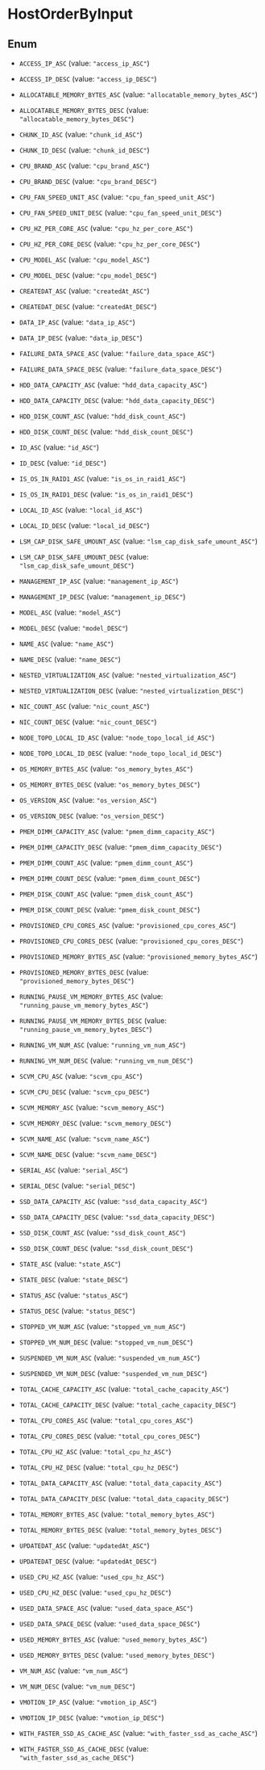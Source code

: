 

# HostOrderByInput

## Enum


* `ACCESS_IP_ASC` (value: `"access_ip_ASC"`)

* `ACCESS_IP_DESC` (value: `"access_ip_DESC"`)

* `ALLOCATABLE_MEMORY_BYTES_ASC` (value: `"allocatable_memory_bytes_ASC"`)

* `ALLOCATABLE_MEMORY_BYTES_DESC` (value: `"allocatable_memory_bytes_DESC"`)

* `CHUNK_ID_ASC` (value: `"chunk_id_ASC"`)

* `CHUNK_ID_DESC` (value: `"chunk_id_DESC"`)

* `CPU_BRAND_ASC` (value: `"cpu_brand_ASC"`)

* `CPU_BRAND_DESC` (value: `"cpu_brand_DESC"`)

* `CPU_FAN_SPEED_UNIT_ASC` (value: `"cpu_fan_speed_unit_ASC"`)

* `CPU_FAN_SPEED_UNIT_DESC` (value: `"cpu_fan_speed_unit_DESC"`)

* `CPU_HZ_PER_CORE_ASC` (value: `"cpu_hz_per_core_ASC"`)

* `CPU_HZ_PER_CORE_DESC` (value: `"cpu_hz_per_core_DESC"`)

* `CPU_MODEL_ASC` (value: `"cpu_model_ASC"`)

* `CPU_MODEL_DESC` (value: `"cpu_model_DESC"`)

* `CREATEDAT_ASC` (value: `"createdAt_ASC"`)

* `CREATEDAT_DESC` (value: `"createdAt_DESC"`)

* `DATA_IP_ASC` (value: `"data_ip_ASC"`)

* `DATA_IP_DESC` (value: `"data_ip_DESC"`)

* `FAILURE_DATA_SPACE_ASC` (value: `"failure_data_space_ASC"`)

* `FAILURE_DATA_SPACE_DESC` (value: `"failure_data_space_DESC"`)

* `HDD_DATA_CAPACITY_ASC` (value: `"hdd_data_capacity_ASC"`)

* `HDD_DATA_CAPACITY_DESC` (value: `"hdd_data_capacity_DESC"`)

* `HDD_DISK_COUNT_ASC` (value: `"hdd_disk_count_ASC"`)

* `HDD_DISK_COUNT_DESC` (value: `"hdd_disk_count_DESC"`)

* `ID_ASC` (value: `"id_ASC"`)

* `ID_DESC` (value: `"id_DESC"`)

* `IS_OS_IN_RAID1_ASC` (value: `"is_os_in_raid1_ASC"`)

* `IS_OS_IN_RAID1_DESC` (value: `"is_os_in_raid1_DESC"`)

* `LOCAL_ID_ASC` (value: `"local_id_ASC"`)

* `LOCAL_ID_DESC` (value: `"local_id_DESC"`)

* `LSM_CAP_DISK_SAFE_UMOUNT_ASC` (value: `"lsm_cap_disk_safe_umount_ASC"`)

* `LSM_CAP_DISK_SAFE_UMOUNT_DESC` (value: `"lsm_cap_disk_safe_umount_DESC"`)

* `MANAGEMENT_IP_ASC` (value: `"management_ip_ASC"`)

* `MANAGEMENT_IP_DESC` (value: `"management_ip_DESC"`)

* `MODEL_ASC` (value: `"model_ASC"`)

* `MODEL_DESC` (value: `"model_DESC"`)

* `NAME_ASC` (value: `"name_ASC"`)

* `NAME_DESC` (value: `"name_DESC"`)

* `NESTED_VIRTUALIZATION_ASC` (value: `"nested_virtualization_ASC"`)

* `NESTED_VIRTUALIZATION_DESC` (value: `"nested_virtualization_DESC"`)

* `NIC_COUNT_ASC` (value: `"nic_count_ASC"`)

* `NIC_COUNT_DESC` (value: `"nic_count_DESC"`)

* `NODE_TOPO_LOCAL_ID_ASC` (value: `"node_topo_local_id_ASC"`)

* `NODE_TOPO_LOCAL_ID_DESC` (value: `"node_topo_local_id_DESC"`)

* `OS_MEMORY_BYTES_ASC` (value: `"os_memory_bytes_ASC"`)

* `OS_MEMORY_BYTES_DESC` (value: `"os_memory_bytes_DESC"`)

* `OS_VERSION_ASC` (value: `"os_version_ASC"`)

* `OS_VERSION_DESC` (value: `"os_version_DESC"`)

* `PMEM_DIMM_CAPACITY_ASC` (value: `"pmem_dimm_capacity_ASC"`)

* `PMEM_DIMM_CAPACITY_DESC` (value: `"pmem_dimm_capacity_DESC"`)

* `PMEM_DIMM_COUNT_ASC` (value: `"pmem_dimm_count_ASC"`)

* `PMEM_DIMM_COUNT_DESC` (value: `"pmem_dimm_count_DESC"`)

* `PMEM_DISK_COUNT_ASC` (value: `"pmem_disk_count_ASC"`)

* `PMEM_DISK_COUNT_DESC` (value: `"pmem_disk_count_DESC"`)

* `PROVISIONED_CPU_CORES_ASC` (value: `"provisioned_cpu_cores_ASC"`)

* `PROVISIONED_CPU_CORES_DESC` (value: `"provisioned_cpu_cores_DESC"`)

* `PROVISIONED_MEMORY_BYTES_ASC` (value: `"provisioned_memory_bytes_ASC"`)

* `PROVISIONED_MEMORY_BYTES_DESC` (value: `"provisioned_memory_bytes_DESC"`)

* `RUNNING_PAUSE_VM_MEMORY_BYTES_ASC` (value: `"running_pause_vm_memory_bytes_ASC"`)

* `RUNNING_PAUSE_VM_MEMORY_BYTES_DESC` (value: `"running_pause_vm_memory_bytes_DESC"`)

* `RUNNING_VM_NUM_ASC` (value: `"running_vm_num_ASC"`)

* `RUNNING_VM_NUM_DESC` (value: `"running_vm_num_DESC"`)

* `SCVM_CPU_ASC` (value: `"scvm_cpu_ASC"`)

* `SCVM_CPU_DESC` (value: `"scvm_cpu_DESC"`)

* `SCVM_MEMORY_ASC` (value: `"scvm_memory_ASC"`)

* `SCVM_MEMORY_DESC` (value: `"scvm_memory_DESC"`)

* `SCVM_NAME_ASC` (value: `"scvm_name_ASC"`)

* `SCVM_NAME_DESC` (value: `"scvm_name_DESC"`)

* `SERIAL_ASC` (value: `"serial_ASC"`)

* `SERIAL_DESC` (value: `"serial_DESC"`)

* `SSD_DATA_CAPACITY_ASC` (value: `"ssd_data_capacity_ASC"`)

* `SSD_DATA_CAPACITY_DESC` (value: `"ssd_data_capacity_DESC"`)

* `SSD_DISK_COUNT_ASC` (value: `"ssd_disk_count_ASC"`)

* `SSD_DISK_COUNT_DESC` (value: `"ssd_disk_count_DESC"`)

* `STATE_ASC` (value: `"state_ASC"`)

* `STATE_DESC` (value: `"state_DESC"`)

* `STATUS_ASC` (value: `"status_ASC"`)

* `STATUS_DESC` (value: `"status_DESC"`)

* `STOPPED_VM_NUM_ASC` (value: `"stopped_vm_num_ASC"`)

* `STOPPED_VM_NUM_DESC` (value: `"stopped_vm_num_DESC"`)

* `SUSPENDED_VM_NUM_ASC` (value: `"suspended_vm_num_ASC"`)

* `SUSPENDED_VM_NUM_DESC` (value: `"suspended_vm_num_DESC"`)

* `TOTAL_CACHE_CAPACITY_ASC` (value: `"total_cache_capacity_ASC"`)

* `TOTAL_CACHE_CAPACITY_DESC` (value: `"total_cache_capacity_DESC"`)

* `TOTAL_CPU_CORES_ASC` (value: `"total_cpu_cores_ASC"`)

* `TOTAL_CPU_CORES_DESC` (value: `"total_cpu_cores_DESC"`)

* `TOTAL_CPU_HZ_ASC` (value: `"total_cpu_hz_ASC"`)

* `TOTAL_CPU_HZ_DESC` (value: `"total_cpu_hz_DESC"`)

* `TOTAL_DATA_CAPACITY_ASC` (value: `"total_data_capacity_ASC"`)

* `TOTAL_DATA_CAPACITY_DESC` (value: `"total_data_capacity_DESC"`)

* `TOTAL_MEMORY_BYTES_ASC` (value: `"total_memory_bytes_ASC"`)

* `TOTAL_MEMORY_BYTES_DESC` (value: `"total_memory_bytes_DESC"`)

* `UPDATEDAT_ASC` (value: `"updatedAt_ASC"`)

* `UPDATEDAT_DESC` (value: `"updatedAt_DESC"`)

* `USED_CPU_HZ_ASC` (value: `"used_cpu_hz_ASC"`)

* `USED_CPU_HZ_DESC` (value: `"used_cpu_hz_DESC"`)

* `USED_DATA_SPACE_ASC` (value: `"used_data_space_ASC"`)

* `USED_DATA_SPACE_DESC` (value: `"used_data_space_DESC"`)

* `USED_MEMORY_BYTES_ASC` (value: `"used_memory_bytes_ASC"`)

* `USED_MEMORY_BYTES_DESC` (value: `"used_memory_bytes_DESC"`)

* `VM_NUM_ASC` (value: `"vm_num_ASC"`)

* `VM_NUM_DESC` (value: `"vm_num_DESC"`)

* `VMOTION_IP_ASC` (value: `"vmotion_ip_ASC"`)

* `VMOTION_IP_DESC` (value: `"vmotion_ip_DESC"`)

* `WITH_FASTER_SSD_AS_CACHE_ASC` (value: `"with_faster_ssd_as_cache_ASC"`)

* `WITH_FASTER_SSD_AS_CACHE_DESC` (value: `"with_faster_ssd_as_cache_DESC"`)



